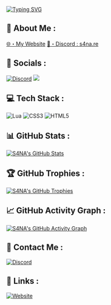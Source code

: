 [![Typing SVG](https://readme-typing-svg.demolab.com/?font=Poppins&size=30&pause=1000&color=7D0000&random=false&width=435&lines=I%27m+S4NA+💎)](https://git.io/typing-svg)

🧽 About Me :
---
[🌐・My Website](https://s4na.fr)
[📧・Discord : s4na.re](https://discord.gg/s4naleaks)

🍜 Socials :
---
[![Discord](https://img.shields.io/badge/Discord-%237289DA.svg?logo=discord&logoColor=white)](https://discord.gg/s4naleaks)
[![](https://visitcount.itsvg.in/api?id=senju-sh&icon=0&color=0)](https://visitcount.itsvg.in)

💻 Tech Stack :
---
![Lua](https://img.shields.io/badge/lua-%232C2D72.svg?style=for-the-badge&logo=lua&logoColor=white)
![CSS3](https://img.shields.io/badge/css3-%231572B6.svg?style=for-the-badge&logo=css3&logoColor=white)
![HTML5](https://img.shields.io/badge/html5-%23E34F26.svg?style=for-the-badge&logo=html5&logoColor=white)

📊 GitHub Stats :
---
[![S4NA's GitHub Stats](https://github-readme-stats.vercel.app/api?username=S4NA&show_icons=true&theme=dark)](https://github.com/anuraghazra/github-readme-stats)

🏆 GitHub Trophies :
---
[![S4NA's GitHub Trophies](https://github-profile-trophy.vercel.app/?username=S4NAAAA&theme=darkhub&no-frame=true&column=8)](https://github.com/ryo-ma/github-profile-trophy)

📈 GitHub Activity Graph :
---
[![S4NA's GitHub Activity Graph](https://activity-graph.herokuapp.com/graph?username=S4NAAAA&theme=react-dark&hide_border=true&area=true)](https://github.com/ashutosh00710/github-readme-activity-graph)

📧 Contact Me :
---
[![Discord](https://img.shields.io/badge/Discord-%237289DA.svg?logo=discord&logoColor=white)](https://discord.gg/s4naleaks)

🔗 Links :
---
[![Website](https://img.shields.io/badge/Website-s4na.fr-blue)](https://s4na.fr)

